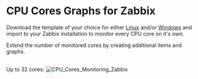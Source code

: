 CPU Cores Graphs for Zabbix
======

Download the template of your choice for either [Linux](https://github.com/tkne/zbxitsc/tree/master/CPU%20Cores/Linux) and/or [Windows](https://github.com/tkne/zbxitsc/tree/master/CPU%20Cores/Windows) and import to your Zabbix installation to monitor every CPU core on it's own.

Extend the number of monitored cores by creating additional items and graphs.
</br>
</br>

Up to 32 cores:
![CPU_Cores_Monitoring_Zabbix](https://i.imgur.com/1lVwy5v.jpg)